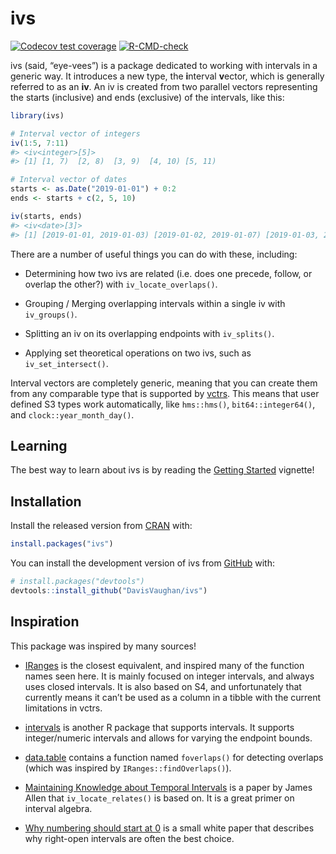 
<!-- README.md is generated from README.Rmd. Please edit that file -->

# ivs

<!-- badges: start -->

[![Codecov test
coverage](https://codecov.io/gh/DavisVaughan/ivs/branch/main/graph/badge.svg)](https://app.codecov.io/gh/DavisVaughan/ivs?branch=main)
[![R-CMD-check](https://github.com/DavisVaughan/ivs/actions/workflows/R-CMD-check.yaml/badge.svg)](https://github.com/DavisVaughan/ivs/actions/workflows/R-CMD-check.yaml)
<!-- badges: end -->

ivs (said, “eye-vees”) is a package dedicated to working with intervals
in a generic way. It introduces a new type, the **i**nterval **v**ector,
which is generally referred to as an **iv**. An iv is created from two
parallel vectors representing the starts (inclusive) and ends
(exclusive) of the intervals, like this:

``` r
library(ivs)

# Interval vector of integers
iv(1:5, 7:11)
#> <iv<integer>[5]>
#> [1] [1, 7)  [2, 8)  [3, 9)  [4, 10) [5, 11)

# Interval vector of dates
starts <- as.Date("2019-01-01") + 0:2
ends <- starts + c(2, 5, 10)

iv(starts, ends)
#> <iv<date>[3]>
#> [1] [2019-01-01, 2019-01-03) [2019-01-02, 2019-01-07) [2019-01-03, 2019-01-13)
```

There are a number of useful things you can do with these, including:

- Determining how two ivs are related (i.e. does one precede, follow, or
  overlap the other?) with `iv_locate_overlaps()`.

- Grouping / Merging overlapping intervals within a single iv with
  `iv_groups()`.

- Splitting an iv on its overlapping endpoints with `iv_splits()`.

- Applying set theoretical operations on two ivs, such as
  `iv_set_intersect()`.

Interval vectors are completely generic, meaning that you can create
them from any comparable type that is supported by
[vctrs](https://vctrs.r-lib.org). This means that user defined S3 types
work automatically, like `hms::hms()`, `bit64::integer64()`, and
`clock::year_month_day()`.

## Learning

The best way to learn about ivs is by reading the [Getting
Started](https://davisvaughan.github.io/ivs/articles/ivs.html) vignette!

## Installation

Install the released version from [CRAN](https://CRAN.R-project.org)
with:

``` r
install.packages("ivs")
```

You can install the development version of ivs from
[GitHub](https://github.com/) with:

``` r
# install.packages("devtools")
devtools::install_github("DavisVaughan/ivs")
```

## Inspiration

This package was inspired by many sources!

- [IRanges](https://github.com/Bioconductor/IRanges) is the closest
  equivalent, and inspired many of the function names seen here. It is
  mainly focused on integer intervals, and always uses closed intervals.
  It is also based on S4, and unfortunately that currently means it
  can’t be used as a column in a tibble with the current limitations in
  vctrs.

- [intervals](https://github.com/edzer/intervals) is another R package
  that supports intervals. It supports integer/numeric intervals and
  allows for varying the endpoint bounds.

- [data.table](https://github.com/Rdatatable/data.table) contains a
  function named `foverlaps()` for detecting overlaps (which was
  inspired by `IRanges::findOverlaps()`).

- [Maintaining Knowledge about Temporal
  Intervals](https://cse.unl.edu/~choueiry/Documents/Allen-CACM1983.pdf)
  is a paper by James Allen that `iv_locate_relates()` is based on. It
  is a great primer on interval algebra.

- [Why numbering should start at
  0](https://www.cs.utexas.edu/users/EWD/transcriptions/EWD08xx/EWD831.html)
  is a small white paper that describes why right-open intervals are
  often the best choice.
